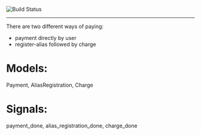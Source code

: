 ![Build Status](https://travis-ci.org/skioo/django-datatrans-gateway.svg?branch=master)

----

There are two different ways of paying:
- payment directly by user
- register-alias followed by charge

Models:
======
Payment, AliasRegistration, Charge

Signals:
=======
payment_done, alias_registration_done, charge_done

